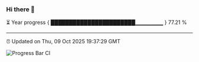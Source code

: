 ### Hi there 👋

⏳ Year progress { ███████████████████████▁▁▁▁▁▁▁ } 77.21 %

---

⏰ Updated on Thu, 09 Oct 2025 19:37:29 GMT

![Progress Bar CI](https://github.com/IshwaranRudhara/GIT-ACTION/workflows/Progress%20Bar%20CI/badge.svg)
